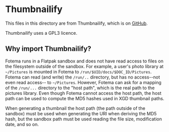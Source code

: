 <!--
SPDX-FileCopyrightText: © 2024-2025 David Bliss

SPDX-License-Identifier: GFDL-1.3-or-later
-->
# Thumbnailify

This files in this directory are from Thumbnailify, which is on
[GitHub](https://github.com/luigi311/thumbnailify/tree/main).

Thumbnailify uses a GPL3 licence.

## Why import Thumbnailify?

Fotema runs in a Flatpak sandbox and does not have read access to
files on the filesystem outside of the sandbox. For example, a user's
photo library at `~/Pictures` is mounted in Fotema to
`/run/$UID/docs/$DOC_ID/Pictures`. Fotema can read (and write) the `/run/..`
directory, but has no access--not even read access-- to `~/Pictures`. However,
Fotema can ask for a mapping of the `/run/...` directory to the "host path",
which is the real path to the pictures library. Even though Fotema cannot
access the host path, the host path can be used to compute the MD5 hashes
used in XGD thumbnail paths.

When generating a thumbnail the host path (the path outside of the sandbox)
must be used when generating the URI when deriving the MD5 hash, but the
sandbox path must be used reading the file size, modification date, and so on.

